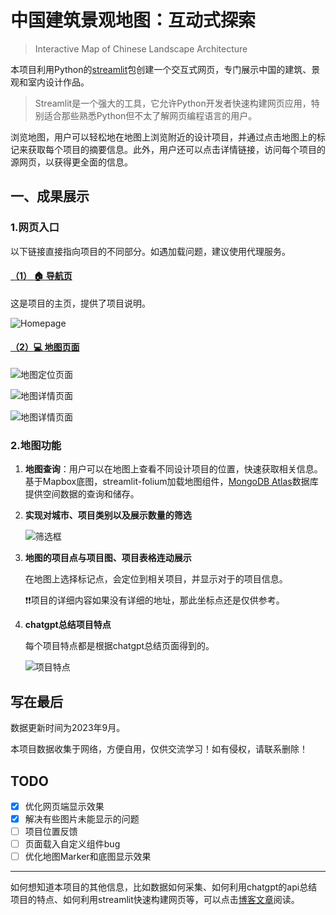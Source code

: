 #  中国建筑景观地图：互动式探索
> Interactive Map of Chinese Landscape Architecture

本项目利用Python的[streamlit](https://streamlit.io/)包创建一个交互式网页，专门展示中国的建筑、景观和室内设计作品。

> Streamlit是一个强大的工具，它允许Python开发者快速构建网页应用，特别适合那些熟悉Python但不太了解网页编程语言的用户。

浏览地图，用户可以轻松地在地图上浏览附近的设计项目，并通过点击地图上的标记来获取每个项目的摘要信息。此外，用户还可以点击详情链接，访问每个项目的源网页，以获得更全面的信息。

## 一、成果展示 

### 1.网页入口

以下链接直接指向项目的不同部分。如遇加载问题，建议使用代理服务。

#### [（1） 🏠 导航页](https://map-of-chinese-landscape-architecture.streamlit.app/)

  这是项目的主页，提供了项目说明。

![Homepage](README.assets/image-20231128193944398.png)

#### [（2）💻 地图页面](https://map-of-chinese-landscape-architecture.streamlit.app/app_desktop)

![地图定位页面](README.assets/image-20231128234817762.png)

![地图详情页面](README.assets/image-20231128234817762.png)

![地图详情页面](README.assets/image-20231128234528041.png)



### 2.地图功能
1. **地图查询**：用户可以在地图上查看不同设计项目的位置，快速获取相关信息。
     基于Mapbox底图，streamlit-folium加载地图组件，[MongoDB Atlas](https://www.mongodb.com/zh-cn/atlas)数据库提供空间数据的查询和储存。


1. **实现对城市、项目类别以及展示数量的筛选**

   ![筛选框](README.assets/image-20231128194343725.png)

2. **地图的项目点与项目图、项目表格连动展示**

   在地图上选择标记点，会定位到相关项目，并显示对于的项目信息。

   ❗❗项目的详细内容如果没有详细的地址，那此坐标点还是仅供参考。

3. **chatgpt总结项目特点**

   每个项目特点都是根据chatgpt总结页面得到的。

   ![项目特点](README.assets/image-20231128194324338.png)


## 写在最后
数据更新时间为2023年9月。

本项目数据收集于网络，方便自用，仅供交流学习！如有侵权，请联系删除！

## TODO
- [x] 优化网页端显示效果
- [x] 解决有些图片未能显示的问题
- [ ] 项目位置反馈
- [ ] 页面载入自定义组件bug
- [ ] 优化地图Marker和底图显示效果

---

如何想知道本项目的其他信息，比如数据如何采集、如何利用chatgpt的api总结项目的特点、如何利用streamlit快速构建网页等，可以点击[博客文章](https://cdn.renhai-lab.tech/archives/map-of-chinese-landscape-architecture.streamlit.app)阅读。

